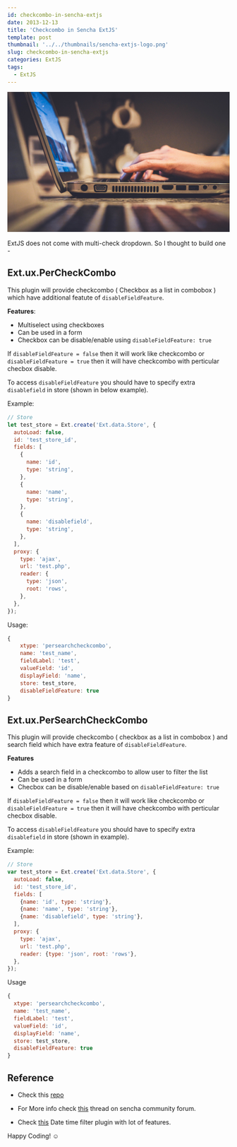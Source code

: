```yaml
---
id: checkcombo-in-sencha-extjs
date: 2013-12-13
title: 'Checkcombo in Sencha ExtJS'
template: post
thumbnail: '../../thumbnails/sencha-extjs-logo.png'
slug: checkcombo-in-sencha-extjs
categories: ExtJS
tags:
  - ExtJS
---
```


![Regular-Expression](../../images/answered.jpg)

ExtJS does not come with multi-check dropdown. So I thought to build one -

## Ext.ux.PerCheckCombo

This plugin will provide checkcombo ( Checkbox as a list in combobox ) which have additional featute of `disableFieldFeature`.

**Features**:

* Multiselect using checkboxes
* Can be used in a form
* Checkbox can be disable/enable using `disableFieldFeature: true`

If `disableFieldFeature = false` then it will work like checkcombo or `disableFieldFeature = true` then it will have checkcombo with perticular checbox disable.

To access `disableFieldFeature` you should have to specify extra `disablefield` in store (shown in below example).

Example:

```javascript
// Store
let test_store = Ext.create('Ext.data.Store', {
  autoLoad: false,
  id: 'test_store_id',
  fields: [
    {
      name: 'id',
      type: 'string',
    },
    {
      name: 'name',
      type: 'string',
    },
    {
      name: 'disablefield',
      type: 'string',
    },
  ],
  proxy: {
    type: 'ajax',
    url: 'test.php',
    reader: {
      type: 'json',
      root: 'rows',
    },
  },
});
```

Usage:

```javascript
{
    xtype: 'persearchcheckcombo',
    name: 'test_name',
    fieldLabel: 'test',
    valueField: 'id',
    displayField: 'name',
    store: test_store,
    disableFieldFeature: true
}
```

## Ext.ux.PerSearchCheckCombo

This plugin will provide checkcombo ( checkbox as a list in combobox ) and search field which have extra feature of `disableFieldFeature`.

**Features**

* Adds a search field in a checkcombo to allow user to filter the list
* Can be used in a form
* Checbox can be disable/enable based on `disableFieldFeature: true`

If `disableFieldFeature = false` then it will work like checkcombo or `disableFieldFeature = true` then it will have checkcombo with perticular checbox disable.

To access `disableFieldFeature` you should have to specify extra `disablefield` in store (shown in example).

Example:

```javascript
// Store
var test_store = Ext.create('Ext.data.Store', {
  autoLoad: false,
  id: 'test_store_id',
  fields: [
    {name: 'id', type: 'string'},
    {name: 'name', type: 'string'},
    {name: 'disablefield', type: 'string'},
  ],
  proxy: {
    type: 'ajax',
    url: 'test.php',
    reader: {type: 'json', root: 'rows'},
  },
});
```

Usage

```javascript
{
  xtype: 'persearchcheckcombo',
  name: 'test_name',
  fieldLabel: 'test',
  valueField: 'id',
  displayField: 'name',
  store: test_store,
  disableFieldFeature: true
}
```

## Reference
- Check this [repo](https://github.com/sanketgandhi/Sencha-ExtJS-Plugins)
- For More info check [this](https://www.sencha.com/forum/showthread.php?295648-Ext.ux.PerCheckCombo&p=1079358&viewfull=1#post1079358) thread on sencha community forum.

- Check [this](https://www.sencha.com/forum/showthread.php?296637-Ext.ux.grid.filter.DateTimeFilter&p=1083191#post1083191) Date time filter plugin with lot of features.

Happy Coding! ☺

